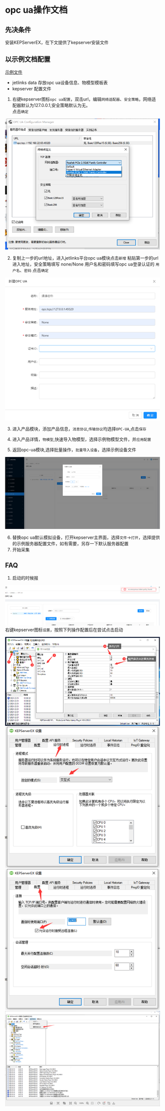 # opc ua操作文档
## 先决条件
安装KEPServerEX，在下文提供了kepserver安装文件

## 以示例文档配置
[示例文件](images/opc_ua/example.zip)
* jetlinks data 存放opc ua设备信息、物模型模板表
* kepserver 配置文件

1. 右键kepserver图标`opc ua配置`，双击url，编辑`网络适配器`、`安全策略`，网络适配器默认为127.0.0.1,安全策略默认为无。<br/>
点击`确定`
   
![基本配置](images/opc_ua/ks1.png)

2. 复制上一步的url地址，进入jetlinks平台opc ua模块点击`新增`
粘贴第一步的url进入地址，安全策略填写 none/None
用户名和密码填写opc ua登录认证的
`用户名`、`密码`
点击`确定`
   

![基本配置](images/opc_ua/ks2.png)

3. 进入产品模块，添加产品信息，`消息协议`,`传输协议`均选择`OPC-UA`,点击`保存`
4. 进入产品详情，`物模型`,快速导入物模型，选择示例物模型文件，并`应用配置`
 
5. 返回opc-ua模块,选择批量操作，`批量导入设备`，选择示例设备文件

![基本配置](images/opc_ua/jt2.png)

6. 替换opc ua默认模拟设备，打开kepserver主界面，选择`文件`->`打开`，选择提供的示例服务器配置文件，如有需要，另存一下默认服务器配置
7. 开始采集


## FAQ
1. 启动的时候报

![基本配置](images/opc_ua/faqq1.png)
右键kepserver图标`设置`，按照下列操作配置后在尝试点击启动

![基本配置](images/opc_ua/faq1.png)
![基本配置](images/opc_ua/faq2.png)
![基本配置](images/opc_ua/faq3.png)
![基本配置](images/opc_ua/faq4.png)

